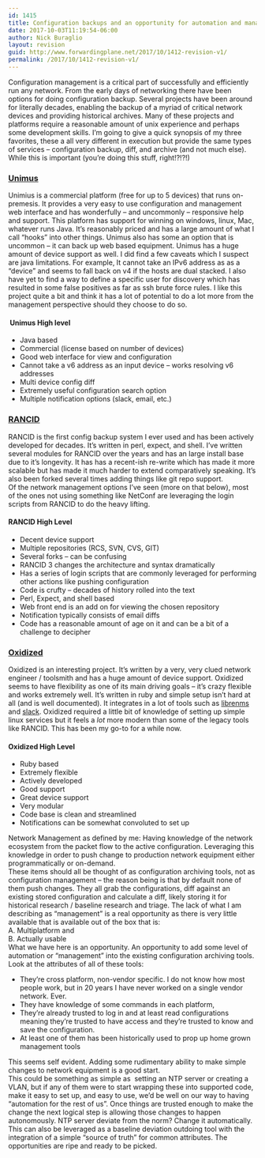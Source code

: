 ```yaml
---
id: 1415
title: Configuration backups and an opportunity for automation and management
date: 2017-10-03T11:19:54-06:00
author: Nick Buraglio
layout: revision
guid: http://www.forwardingplane.net/2017/10/1412-revision-v1/
permalink: /2017/10/1412-revision-v1/
---
```

<div>
  Configuration management is a critical part of successfully and efficiently run any network. From the early days of networking there have been options for doing configuration backup. Several projects have been around for literally decades, enabling the backup of a myriad of critical network devices and providing historical archives. Many of these projects and platforms require a reasonable amount of unix experience and perhaps some development skills. I’m going to give a quick synopsis of my three favorites, these a all very different in execution but provide the same types of services &#8211; configuration backup, diff, and archive (and not much else). While this is important (you’re doing this stuff, right!?!?!)
</div>

<div>
</div>

### [Unimus](https://www.unimus.net)

<div>
  Unimius is a commercial platform (free for up to 5 devices) that runs on-premesis. It provides a very easy to use configuration and management web interface and has wonderfully &#8211; and uncommonly &#8211; responsive help and support. This platform has support for winning on windows, linux, Mac, whatever runs Java. It’s reasonably priced and has a large amount of what I call “hooks” into other things. Unimus also has some an option that is uncommon &#8211; it can back up web based equipment. Unimus has a huge amount of device support as well. I did find a few caveats which I suspect are java limitations. For example, It cannot take an IPv6 address as as a “device” and seems to fall back on v4 if the hosts are dual stacked. I also have yet to find a way to define a specific user for discovery which has resulted in some false positives as far as ssh brute force rules. I like this project quite a bit and think it has a lot of potential to do a lot more from the management perspective should they choose to do so.
</div>

####  Unimus High level

  * Java based
  * Commercial (license based on number of devices)
  * Good web interface for view and configuration
  * Cannot take a v6 address as an input device &#8211; works resolving v6 addresses
  * Multi device config diff
  * Extremely useful configuration search option
  * Multiple notification options (slack, email, etc.)

<div>
</div>

### [RANCID](http://www.shrubbery.net/rancid/)

<div>
  RANCID is the first config backup system I ever used and has been actively developed for decades. It’s written in perl, expect, and shell. I’ve written several modules for RANCID over the years and has an large install base due to it’s longevity. It has has a recent-ish re-write which has made it more scalable but has made it much harder to extend comparatively speaking. It’s also been forked several times adding things like git repo support.
</div>

<div>
  Of the network management options I’ve seen (more on that below), most of the ones not using something like NetConf are leveraging the login scripts from RANCID to do the heavy lifting.
</div>

<div>
</div>

#### RANCID High Level

  * Decent device support
  * Multiple repositories (RCS, SVN, CVS, GIT)
  * Several forks &#8211; can be confusing
  * RANCID 3 changes the architecture and syntax dramatically
  * Has a series of login scripts that are commonly leveraged for performing other actions like pushing configuration
  * Code is crufty &#8211; decades of history rolled into the text
  * Perl, Expect, and shell based
  * Web front end is an add on for viewing the chosen repository
  * Notification typically consists of email diffs
  * Code has a reasonable amount of age on it and can be a bit of a challenge to decipher

<div>
</div>

### [Oxidized](https://github.com/ytti/oxidized)

<div>
  Oxidized is an interesting project. It’s written by a very, very clued network engineer / toolsmith and has a huge amount of device support. Oxidized seems to have flexibility as one of its main driving goals &#8211; it’s crazy flexible and works extremely well. It’s written in ruby and simple setup isn’t hard at all (and is well documented). It integrates in a lot of tools such as <a href="https://www.librenms.org/">librenms</a> and <a href="https://slack.com/">slack</a>. Oxidized required a little bit of knowledge of setting up simple linux services but it feels a <em>lot</em> more modern than some of the legacy tools like RANCID. This has been my go-to for a while now.
</div>

<div>
</div>

#### Oxidized High Level

  * Ruby based
  * Extremely flexible
  * Actively developed
  * Good support
  * Great device support
  * Very modular
  * Code base is clean and streamlined
  * Notifications can be somewhat convoluted to set up

<div>
</div>

<div>
  Network Management as defined by me: Having knowledge of the network ecosystem from the packet flow to the active configuration. Leveraging this knowledge in order to push change to production network equipment either programmatically or on-demand.
</div>

<div>
</div>

<div>
  These items should all be thought of as configuration archiving tools, not as configuration management &#8211; the reason being is that by default none of them push changes. They all grab the configurations, diff against an existing stored configuration and calculate a diff, likely storing it for historical research / baseline research and triage. The lack of what I am describing as “management” is a real opportunity as there is very little available that is available out of the box that is:
</div>

<div>
</div>

<div>
  A. Multiplatform and
</div>

<div>
  B. Actually usable
</div>

<div>
</div>

<div>
  What we have here is an opportunity. An opportunity to add some level of automation or “management” into the existing configuration archiving tools. Look at the attributes of all of these tools:
</div>

  * They’re cross platform, non-vendor specific. I do not know how most people work, but in 20 years I have never worked on a single vendor network. Ever.
  * They have knowledge of some commands in each platform,
  * They’re already trusted to log in and at least read configurations meaning they’re trusted to have access and they’re trusted to know and save the configuration.
  * At least one of them has been historically used to prop up home grown management tools

<div>
</div>

<div>
  This seems self evident. Adding some rudimentary ability to make simple changes to network equipment is a good start.
</div>

<div>
  This could be something as simple as  setting an NTP server or creating a VLAN, but if any of them were to start wrapping these into supported code, make it easy to set up, and easy to use, we’d be well on our way to having “automation for the rest of us”. Once things are trusted enough to make the change the next logical step is allowing those changes to happen autonomously. NTP server deviate from the norm? Change it automatically. This can also be leveraged as a baseline deviation outdoing tool with the integration of a simple “source of truth” for common attributes. The opportunities are ripe and ready to be picked.
</div>